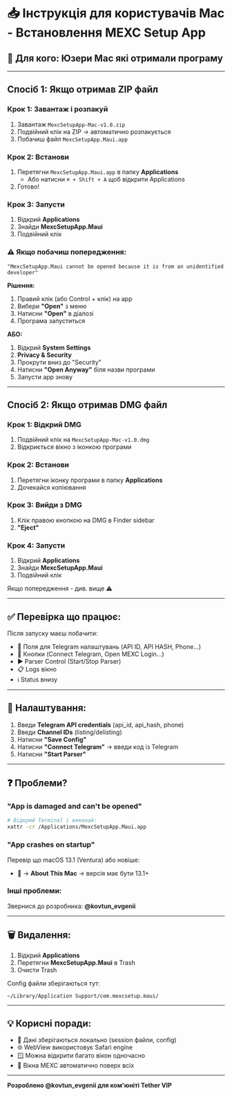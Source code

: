 # 📥 Інструкція для користувачів Mac - Встановлення MEXC Setup App

## 🎯 Для кого: Юзери Mac які отримали програму

---

## Спосіб 1: Якщо отримав ZIP файл

### Крок 1: Завантаж і розпакуй
1. Завантаж `MexcSetupApp-Mac-v1.0.zip`
2. Подвійний клік на ZIP → автоматично розпакується
3. Побачиш файл `MexcSetupApp.Maui.app`

### Крок 2: Встанови
1. Перетягни `MexcSetupApp.Maui.app` в папку **Applications**
   - Або натисни `⌘ + Shift + A` щоб відкрити Applications
2. Готово!

### Крок 3: Запусти
1. Відкрий **Applications**
2. Знайди **MexcSetupApp.Maui**
3. Подвійний клік

### ⚠️ Якщо побачиш попередження:
```
"MexcSetupApp.Maui cannot be opened because it is from an unidentified developer"
```

**Рішення:**
1. Правий клік (або Control + клік) на app
2. Вибери **"Open"** з меню
3. Натисни **"Open"** в діалозі
4. Програма запуститься

**АБО:**
1. Відкрий **System Settings**
2. **Privacy & Security**
3. Прокрути вниз до "Security"
4. Натисни **"Open Anyway"** біля назви програми
5. Запусти app знову

---

## Спосіб 2: Якщо отримав DMG файл

### Крок 1: Відкрий DMG
1. Подвійний клік на `MexcSetupApp-Mac-v1.0.dmg`
2. Відкриється вікно з іконкою програми

### Крок 2: Встанови
1. Перетягни іконку програми в папку **Applications**
2. Дочекайся копіювання

### Крок 3: Вийди з DMG
1. Клік правою кнопкою на DMG в Finder sidebar
2. **"Eject"**

### Крок 4: Запусти
1. Відкрий **Applications**
2. Знайди **MexcSetupApp.Maui**
3. Подвійний клік

Якщо попередження - див. вище ⚠️

---

## ✅ Перевірка що працює:

Після запуску маєш побачити:
- 📝 Поля для Telegram налаштувань (API ID, API HASH, Phone...)
- 🔘 Кнопки (Connect Telegram, Open MEXC Login...)
- ▶️ Parser Control (Start/Stop Parser)
- 📋 Logs вікно
- ℹ️ Status внизу

---

## 🔧 Налаштування:

1. Введи **Telegram API credentials** (api_id, api_hash, phone)
2. Введи **Channel IDs** (listing/delisting)
3. Натисни **"Save Config"**
4. Натисни **"Connect Telegram"** → введи код із Telegram
5. Натисни **"Start Parser"**

---

## ❓ Проблеми?

### "App is damaged and can't be opened"
```bash
# Відкрий Terminal і виконай:
xattr -cr /Applications/MexcSetupApp.Maui.app
```

### "App crashes on startup"
Перевір що macOS 13.1 (Ventura) або новіше:
- 🍎 → **About This Mac** → версія має бути 13.1+

### Інші проблеми:
Звернися до розробника: **@kovtun_evgenii**

---

## 🗑️ Видалення:

1. Відкрий **Applications**
2. Перетягни **MexcSetupApp.Maui** в Trash
3. Очисти Trash

Config файли зберігаються тут:
```
~/Library/Application Support/com.mexcsetup.maui/
```

---

## 💡 Корисні поради:

- 🔐 Дані зберігаються локально (session файли, config)
- 🌐 WebView використовує Safari engine
- 🪟 Можна відкрити багато вікон одночасно
- 📌 Вікна MEXC автоматично поверх всіх

---

**Розроблено @kovtun_evgenii для ком'юніті Tether VIP**

